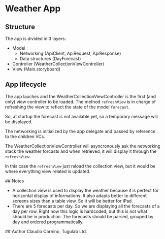 # Weather App

## Structure
The app is divided in 3 layers:

- Model
	- Networking (ApiClient, ApiRequest, ApiResponse)
	- Data structures (DayForecast)
- Controller (WeatherCollectionViewController)
- View (Main.storyboard)


## App lifecycle
The app lauches and the WeatherCollectionViewController is the first (and only) view controller to be loaded. The method `refreshView` is in charge of refreshing the view to reflect the state of the model `forecast`.

So, at startup the forecast is not available yet, so a temporary message will be displayed.

The networking is initialized by the app delegate and passed by reference to the children VCs.

The WeatherCollectionViewController will asyncronously ask the networking stack the weather forcasts and when retrieved, it will display it through the `refreshView`.

In this case the `refreshView` just reload the collection view, but it would be where everything view related is updated.


## Notes
- A collection view is used to display the weather because it is perfect for horizontal display of informations. It also adapts better to different screens sizes than a table view. So it will be better for iPad.
- There are 5 forecasts per day. So  we are displaying all the forecasts of a day per row. Right now this logic is hardcoded, but this is not what should be in production. The forecasts should be parsed, grouped by day and ordered programmatically.


## Author
Claudio Carnino, Tugulab Ltd.